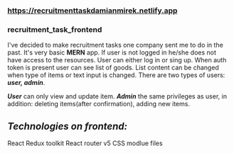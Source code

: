 ### https://recruitmenttaskdamianmirek.netlify.app

### recruitment_task_frontend
I've decided to make recruitment tasks one company sent me to do in the past. It's very basic **MERN** app.
If user is not logged in he/she does not have access to the resources. User can either log in or sing up. When auth token is present user can see list of goods. List content can be changed when type of items or text input is changed. There are two types of users: ***user, admin***.

***User*** can only view and update item.
***Admin*** the same privileges as user, in addition: deleting items(after confirmation), adding new items.

## *Technologies on frontend:*
React
Redux toolkit
React router v5
CSS modlue files
